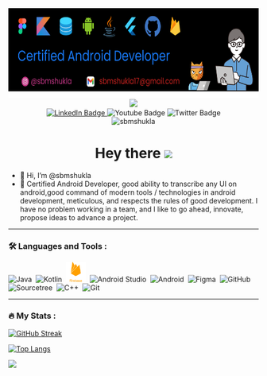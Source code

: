 <div id="greetings"align="center">
 <img height="180em" src="sbmshukla_linkedin_frame.png" />
</div>

<div id="header" align="center">
  <img src="https://media.giphy.com/media/v1.Y2lkPTc5MGI3NjExMTdhZTdkMzk0NGE3NDg2YTAyNDIwOWYwZTJkYzk0ZDFhMGY5YWQ3NSZlcD12MV9pbnRlcm5hbF9naWZzX2dpZklkJmN0PXM/zEppXTwJgPtdBlyXxB/giphy.gif" width="100"/>
</div>

<div id="badges"align="center">
   <a href="https://www.linkedin.com/in/shubham-shukla-9727231ba/">
    <img src="https://img.shields.io/badge/LinkedIn-blue?style=for-the-badge&logo=linkedin&logoColor=white" alt="LinkedIn Badge"/>
  </a>
  <img src="https://img.shields.io/badge/YouTube-red?style=for-the-badge&logo=youtube&logoColor=white" alt="Youtube Badge"/>
  <img src="https://img.shields.io/badge/Twitter-blue?style=for-the-badge&logo=twitter&logoColor=white" alt="Twitter Badge"/>
</div>

<div id="views"align="center">
<img  src="https://komarev.com/ghpvc/?username=sbmshukla&style=flat-square&color=blue" alt="sbmshukla" />
</div>



<div id="greetings"align="center">
<h1>
  Hey there
  <img src="https://media.giphy.com/media/hvRJCLFzcasrR4ia7z/giphy.gif" width="30px"/>
</h1>
</div>

- 👋 Hi, I’m @sbmshukla
- 👀 Certified Android Developer, good ability to transcribe any UI on android,good command of modern tools / technologies in android development, meticulous, and respects the rules of good development. I have no problem working in a team, and I like to go ahead, innovate, propose ideas to advance a project.

---

### :hammer_and_wrench: Languages and Tools :
<div>
  <img src="https://cdn.jsdelivr.net/gh/devicons/devicon/icons/java/java-original-wordmark.svg" title="Java" alt="Java" width="40" height="40"/>&nbsp;
  <img src="https://cdn.jsdelivr.net/gh/devicons/devicon/icons/kotlin/kotlin-original.svg" title="Kotlin" alt="Kotlin" width="40" height="40"/>&nbsp;
  <img src="https://github.com/devicons/devicon/blob/master/icons/firebase/firebase-plain-wordmark.svg" title="Firebase" alt="Firebase" width="40" height="40"/>&nbsp;
  <img src="https://cdn.jsdelivr.net/gh/devicons/devicon/icons/androidstudio/androidstudio-original.svg" title="Android Studio" alt="Android Studio" width="40" height="40"/>&nbsp;
  <img src="https://cdn.jsdelivr.net/gh/devicons/devicon/icons/android/android-original.svg" title="Android" alt="Android" width="40" height="40"/>&nbsp;
   <img src="https://cdn.jsdelivr.net/gh/devicons/devicon/icons/figma/figma-original.svg" title="Figma" alt="Figma" width="40" height="40"/>&nbsp;
   <img src="https://cdn.jsdelivr.net/gh/devicons/devicon/icons/github/github-original.svg" title="GitHub" alt="GitHub" width="40" height="40"/>&nbsp;
   <img src="https://cdn.jsdelivr.net/gh/devicons/devicon/icons/sourcetree/sourcetree-original.svg" title="Sourcetree" alt="Sourcetree" width="40" height="40"/>&nbsp;
   <img src="https://cdn.jsdelivr.net/gh/devicons/devicon/icons/cplusplus/cplusplus-original.svg" title="C++" alt="C++" width="40" height="40"/>&nbsp;
   <img src="https://cdn.jsdelivr.net/gh/devicons/devicon/icons/git/git-plain.svg" title="Git" alt="Git" width="40" height="40"/>
</div>

---

### :fire: My Stats :

[![GitHub Streak](http://github-readme-streak-stats.herokuapp.com?user=sbmshukla&theme=radical&hide_border=true)](https://git.io/streak-stats)

[![Top Langs](https://github-readme-stats.vercel.app/api/top-langs/?username=sbmshukla&layout=compact&theme=vision-friendly-dark)](https://github.com/anuraghazra/github-readme-stats)

<img height="180em" src="https://github-readme-stats.vercel.app/api?username=sbmshukla&show_icons=true&hide_border=true&&count_private=true&include_all_commits=true" />


